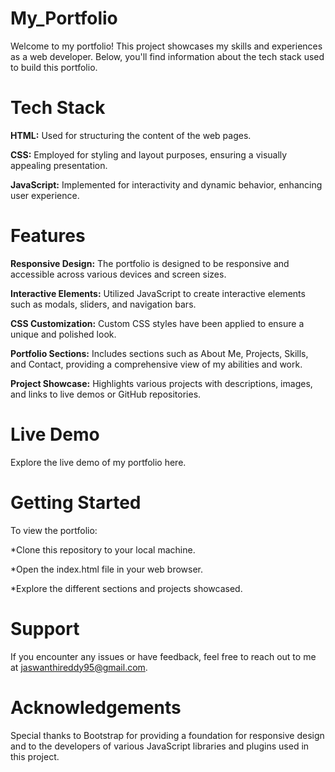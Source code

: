 # My_Portfolio
Welcome to my portfolio! This project showcases my skills and experiences as a web developer. Below, you'll find information about the tech stack used to build this portfolio.

# Tech Stack

**HTML:** Used for structuring the content of the web pages.

**CSS:** Employed for styling and layout purposes, ensuring a visually appealing presentation.

**JavaScript:** Implemented for interactivity and dynamic behavior, enhancing user experience.

# Features

**Responsive Design:** The portfolio is designed to be responsive and accessible across various devices and screen sizes.

**Interactive Elements:** Utilized JavaScript to create interactive elements such as modals, sliders, and navigation bars.

**CSS Customization:** Custom CSS styles have been applied to ensure a unique and polished look.

**Portfolio Sections:** Includes sections such as About Me, Projects, Skills, and Contact, providing a comprehensive view of my abilities and work.

**Project Showcase:** Highlights various projects with descriptions, images, and links to live demos or GitHub repositories.

# Live Demo

Explore the live demo of my portfolio here.

# Getting Started

To view the portfolio:


*Clone this repository to your local machine.

*Open the index.html file in your web browser.

*Explore the different sections and projects showcased.

# Support

If you encounter any issues or have feedback, feel free to reach out to me at jaswanthireddy95@gmail.com.

# Acknowledgements

Special thanks to Bootstrap for providing a foundation for responsive design and to the developers of various JavaScript libraries and plugins used in this project.

